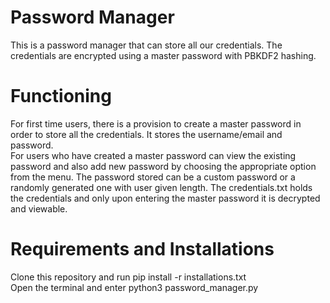 # Password Manager
This is a password manager that can store all our credentials. The credentials are encrypted using a master password with PBKDF2 hashing.
# Functioning
For first time users, there is a provision to create a master password in order to store all the credentials. It stores the username/email and password. <br />
For users who have created a master password can view the existing password and also add new password by choosing the appropriate option from the menu. The password stored can be a custom password or a randomly generated one with user given length. The credentials.txt holds the credentials and only upon entering the master password it is decrypted and viewable.
# Requirements and Installations
Clone this repository and run pip install -r installations.txt <br />
Open the terminal and enter python3 password_manager.py
